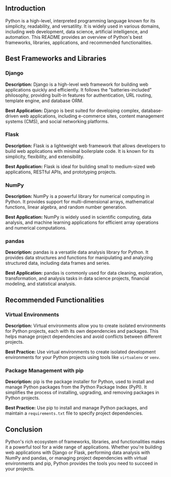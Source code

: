 
## Introduction

Python is a high-level, interpreted programming language known for its simplicity, readability, and versatility. It is widely used in various domains, including web development, data science, artificial intelligence, and automation. This README provides an overview of Python's best frameworks, libraries, applications, and recommended functionalities.

## Best Frameworks and Libraries

### Django

**Description:** Django is a high-level web framework for building web applications quickly and efficiently. It follows the "batteries-included" philosophy, providing built-in features for authentication, URL routing, template engine, and database ORM.

**Best Application:** Django is best suited for developing complex, database-driven web applications, including e-commerce sites, content management systems (CMS), and social networking platforms.

### Flask

**Description:** Flask is a lightweight web framework that allows developers to build web applications with minimal boilerplate code. It is known for its simplicity, flexibility, and extensibility.

**Best Application:** Flask is ideal for building small to medium-sized web applications, RESTful APIs, and prototyping projects.

### NumPy

**Description:** NumPy is a powerful library for numerical computing in Python. It provides support for multi-dimensional arrays, mathematical functions, linear algebra, and random number generation.

**Best Application:** NumPy is widely used in scientific computing, data analysis, and machine learning applications for efficient array operations and numerical computations.

### pandas

**Description:** pandas is a versatile data analysis library for Python. It provides data structures and functions for manipulating and analyzing structured data, including data frames and series.

**Best Application:** pandas is commonly used for data cleaning, exploration, transformation, and analysis tasks in data science projects, financial modeling, and statistical analysis.

## Recommended Functionalities

### Virtual Environments

**Description:** Virtual environments allow you to create isolated environments for Python projects, each with its own dependencies and packages. This helps manage project dependencies and avoid conflicts between different projects.

**Best Practice:** Use virtual environments to create isolated development environments for your Python projects using tools like `virtualenv` or `venv`.

### Package Management with pip

**Description:** pip is the package installer for Python, used to install and manage Python packages from the Python Package Index (PyPI). It simplifies the process of installing, upgrading, and removing packages in Python projects.

**Best Practice:** Use pip to install and manage Python packages, and maintain a `requirements.txt` file to specify project dependencies.

## Conclusion

Python's rich ecosystem of frameworks, libraries, and functionalities makes it a powerful tool for a wide range of applications. Whether you're building web applications with Django or Flask, performing data analysis with NumPy and pandas, or managing project dependencies with virtual environments and pip, Python provides the tools you need to succeed in your projects.


